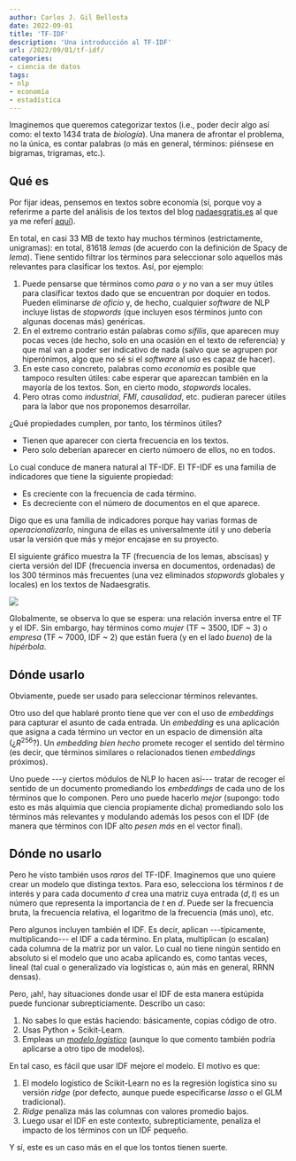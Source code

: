```yaml
---
author: Carlos J. Gil Bellosta
date: 2022-09-01
title: 'TF-IDF'
description: 'Una introducción al TF-IDF'
url: /2022/09/01/tf-idf/
categories:
- ciencia de datos
tags:
- nlp
- economía
- estadística
---
```


Imaginemos que queremos categorizar textos (i.e., poder decir algo así como: el texto 1434 trata de _biología_). Una manera de afrontar el problema, no la única, es contar palabras (o más en general, términos: piénsese en bigramas, trigramas, etc.).

## Qué es

Por fijar ideas, pensemos en textos sobre economía (sí, porque voy a referirme a parte del análisis de los textos del blog [nadaesgratis.es](http://nadaesgratis.es) al que ya me referí [aquí](/2022/07/21/nadaesgratis-temas/)).

En total, en casi 33 MB de texto hay muchos términos (estrictamente, unigramas): en total, 81618 _lemas_ (de acuerdo con la definición de Spacy de _lema_). Tiene sentido filtrar los términos para seleccionar solo aquellos más relevantes para clasificar los textos. Así, por ejemplo:

1. Puede pensarse que términos como _para_ o _y_ no van a ser muy útiles para clasificar textos dado que se encuentran por doquier en todos. Pueden eliminarse _de oficio_ y, de hecho, cualquier _software_ de NLP incluye listas de _stopwords_ (que incluyen esos términos junto con algunas docenas más) genéricas.
1. En el extremo contrario están palabras como _sífilis_, que aparecen muy pocas veces (de hecho, solo en una ocasión en el texto de referencia) y que mal van a poder ser indicativo de nada (salvo que se agrupen por hiperónimos, algo que no sé si el _software_ al uso es capaz de hacer).
1. En este caso concreto, palabras como _economía_ es posible que tampoco resulten útiles: cabe esperar que aparezcan también en la mayoría de los textos. Son, en cierto modo, _stopwords_ locales.
1. Pero otras como _industrial_, _FMI_, _causalidad_, etc. pudieran parecer útiles para la labor que nos proponemos desarrollar.

¿Qué propiedades cumplen, por tanto, los términos útiles?

- Tienen que aparecer con cierta frecuencia en los textos.
- Pero solo deberían aparecer en cierto númoero de ellos, no en todos.

Lo cual conduce de manera natural al TF-IDF. El TF-IDF es una familia de indicadores que tiene la siguiente propiedad:

- Es creciente con la frecuencia de cada término.
- Es decreciente con el número de documentos en el que aparece.

Digo que es una familia de indicadores porque hay varias formas de _operacionalizarlo_, ninguna de ellas es universalmente útil y uno debería usar la versión que más y mejor encajase en su proyecto.

El siguiente gráfico muestra la TF (frecuencia de los lemas, abscisas) y cierta versión del IDF (frecuencia inversa en documentos, ordenadas) de los 300 términos más frecuentes (una vez eliminados _stopwords_ globales y locales) en los textos de Nadaesgratis.

![](/wp-uploads/2022/07/nadaesgratis-tf-idf.png#center)

Globalmente, se observa lo que se espera: una relación inversa entre el TF y el IDF. Sin embargo, hay términos como _mujer_ (TF ~ 3500, IDF ~ 3) o _empresa_ (TF ~ 7000, IDF ~ 2) que están fuera (y en el lado _bueno_) de la _hipérbola_.


## Dónde usarlo

Obviamente, puede ser usado para seleccionar términos relevantes.

Otro uso del que hablaré pronto tiene que ver con el uso de _embeddings_ para capturar el asunto de cada entrada. Un _embedding_ es una aplicación que asigna a cada término un vector en un espacio de dimensión alta (¿$R^{256}$?). Un _embedding_ _bien hecho_ promete recoger el sentido del término (es decir, que términos similares o relacionados tienen _embeddings_ próximos).

Uno puede ---y ciertos módulos de NLP lo hacen así--- tratar de recoger el sentido de un documento promediando los _embeddings_ de cada uno de los términos que lo componen. Pero uno puede hacerlo _mejor_ (supongo: todo esto es más alquimia que ciencia propiamente dicha) promediando solo los términos más relevantes y modulando además los pesos con el IDF (de manera que términos con IDF alto _pesen más_ en el vector final).

## Dónde no usarlo

Pero he visto también usos _raros_ del TF-IDF. Imaginemos que uno quiere crear un modelo que distinga textos. Para eso, selecciona los términos $t$ de interés y para cada documento $d$ crea una matriz cuya entrada $(d, t)$ es un número que representa la importancia de $t$ en $d$. Puede ser la frecuencia bruta, la frecuencia relativa, el logaritmo de la frecuencia (más uno), etc.

Pero algunos incluyen también el IDF. Es decir, aplican ---típicamente, multiplicando--- el IDF a cada término. En plata, multiplican (o escalan) cada columna de la matriz por un valor. Lo cual no tiene ningún sentido en absoluto si el modelo que uno acaba aplicando es, como tantas veces, lineal (tal cual o generalizado vía logísticas o, aún más en general, RRNN densas).

Pero, ¡ah!, hay situaciones donde usar el IDF de esta manera estúpida puede funcionar subrepticiamente. Describo un caso:

1. No sabes lo que estás haciendo: básicamente, copias código de otro.
1. Usas Python + Scikit-Learn.
1. Empleas un [_modelo logístico_](https://scikit-learn.org/stable/modules/generated/sklearn.linear_model.LogisticRegression.html) (aunque lo que comento también podría aplicarse a otro tipo de modelos).

En tal caso, es fácil que usar IDF mejore el modelo. El motivo es que:

1. El modelo logístico de Scikit-Learn no es la regresión logística sino su versión _ridge_ (por defecto, aunque puede especificarse _lasso_ o el GLM tradicional).
1. _Ridge_ penaliza más las columnas con valores promedio bajos.
1. Luego usar el IDF en este contexto, subrepticiamente, penaliza el impacto de los términos con un IDF pequeño.

Y sí, este es un caso más en el que los tontos tienen suerte.